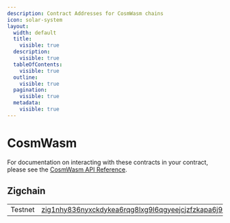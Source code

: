 ```yaml
---
description: Contract Addresses for CosmWasm chains
icon: solar-system
layout:
  width: default
  title:
    visible: true
  description:
    visible: true
  tableOfContents:
    visible: true
  outline:
    visible: true
  pagination:
    visible: true
  metadata:
    visible: true
---
```


# CosmWasm

For documentation on interacting with these contracts in your contract, please see the [CosmWasm API Reference](../../api-reference/contract-apis/cosmwasm.md).

## Zigchain

|         |                                                                                                                                                                    |
| ------- | ------------------------------------------------------------------------------------------------------------------------------------------------------------------ |
| Testnet | [zig1nhy836nyxckdykea6rqg8lxg9l6qgyeejcjzfzkapa6j9s79pywsxjr7sr](https://app.range.org/address/zig/zig1nhy836nyxckdykea6rqg8lxg9l6qgyeejcjzfzkapa6j9s79pywsxjr7sr) |
